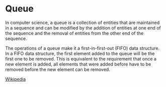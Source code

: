 # Queue

In computer science, a queue is a collection of entities that are maintained in a sequence and can be modified by the addition of entities at one end of the sequence and the removal of entities from the other end of the sequence.

The operations of a queue make it a first-in-first-out (FIFO) data structure. In a FIFO data structure, the first element added to the queue will be the first one to be removed. This is equivalent to the requirement that once a new element is added, all elements that were added before have to be removed before the new element can be removed.

[Wikipedia](https://en.wikipedia.org/wiki/Queue_(abstract_data_type))